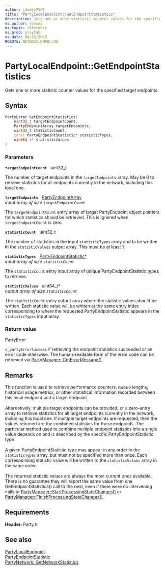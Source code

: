 ```yaml
---
author: jdeweyMSFT
title: "PartyLocalEndpoint::GetEndpointStatistics"
description: Gets one or more statistic counter values for the specified target endpoints.
ms.author: jdewey
ms.topic: reference
ms.prod: playfab
ms.date: 09/26/2019
ROBOTS: NOINDEX,NOFOLLOW
---
```


# PartyLocalEndpoint::GetEndpointStatistics  

Gets one or more statistic counter values for the specified target endpoints.  

## Syntax  
  
```cpp
PartyError GetEndpointStatistics(  
    uint32_t targetEndpointCount,  
    PartyEndpointArray targetEndpoints,  
    uint32_t statisticCount,  
    const PartyEndpointStatistic* statisticTypes,  
    uint64_t* statisticValues  
)  
```  
  
### Parameters  
  
**`targetEndpointCount`** &nbsp; uint32_t  
  
The number of target endpoints in the `targetEndpoints` array. May be 0 to retrieve statistics for all endpoints currently in the network, including this local one.  
  
**`targetEndpoints`** &nbsp; [PartyEndpointArray](../../../typedefs.md)  
*input array of size `targetEndpointCount`*  
  
The `targetEndpointCount` entry array of target PartyEndpoint object pointers for which statistics should be retrieved. This is ignored when `targetEndpointCount` is zero.  
  
**`statisticCount`** &nbsp; uint32_t  
  
The number of statistics in the input `statisticTypes` array and to be written in the `statisticValues` output array. This must be at least 1.  
  
**`statisticTypes`** &nbsp; [PartyEndpointStatistic*](../../../enums/partyendpointstatistic.md)  
*input array of size `statisticCount`*  
  
The `statisticCount` entry input array of unique PartyEndpointStatistic types to retrieve.  
  
**`statisticValues`** &nbsp; uint64_t*  
*output array of size `statisticCount`*  
  
The `statisticCount` entry output array where the statistic values should be written. Each statistic value will be written at the same entry index corresponding to where the requested PartyEndpointStatistic appears in the `statisticTypes` input array.  
  
  
### Return value  
PartyError
  
```c_partyErrorSuccess``` if retrieving the endpoint statistics succeeded or an error code otherwise. The human-readable form of the error code can be retrieved via [PartyManager::GetErrorMessage()](../../PartyManager/methods/partymanager_geterrormessage.md).
  
## Remarks  
  
This function is used to retrieve performance counters, queue lengths, historical usage metrics, or other statistical information recorded between this local endpoint and a target endpoint. <br /><br /> Alternatively, multiple target endpoints can be provided, or a zero-entry array to retrieve statistics for all target endpoints currently in the network, including this local one. If multiple target endpoints are requested, then the values returned are the combined statistics for those endpoints. The particular method used to combine multiple endpoint statistics into a single value depends on and is described by the specific PartyEndpointStatistic type.   <br /><br /> A given PartyEndpointStatistic type may appear in any order in the `statisticTypes` array, but must not be specified more than once. Each corresponding statistic value will be written to the `statisticValues` array in the same order.   <br /><br /> The returned statistic values are always the most current ones available. There is no guarantee they will report the same value from one GetEndpointStatistics() call to the next, even if there were no intervening calls to [PartyManager::StartProcessingStateChanges()](../../PartyManager/methods/partymanager_startprocessingstatechanges.md) or [PartyManager::FinishProcessingStateChanges()](../../PartyManager/methods/partymanager_finishprocessingstatechanges.md).
  
## Requirements  
  
**Header:** Party.h
  
## See also  
[PartyLocalEndpoint](../partylocalendpoint.md)  
[PartyEndpointStatistic](../../../enums/partyendpointstatistic.md)  
[PartyNetwork::GetNetworkStatistics](../../PartyNetwork/methods/partynetwork_getnetworkstatistics.md)
  
  
